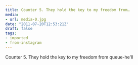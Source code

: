 ```yaml
---
title: Counter 5. They hold the key to my freedom from…
media:
- url: media-0.jpg
date: "2011-07-20T12:53:21Z"
draft: false
tags:
- imported
- from-instagram
---
```

Counter 5. They hold the key to my freedom from queue-he'll
